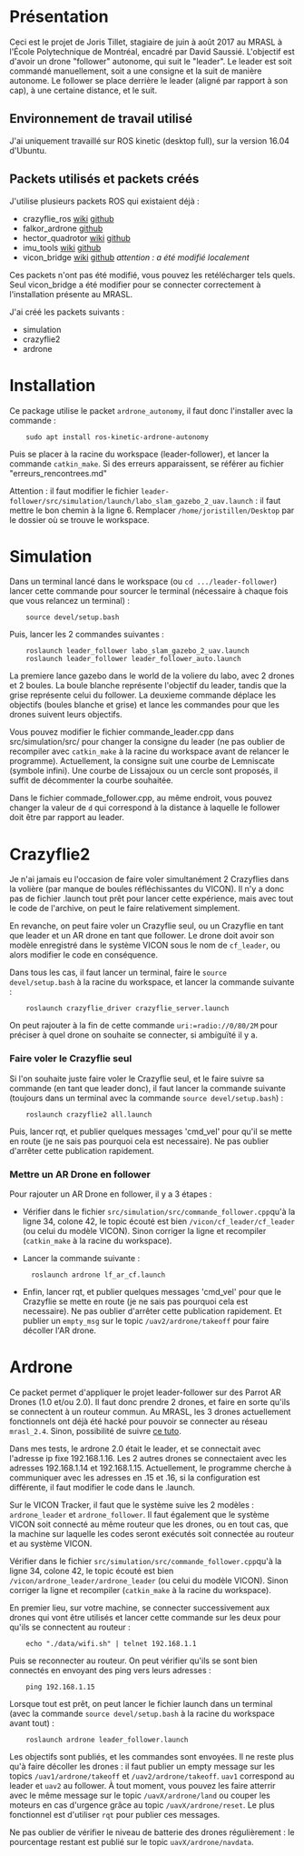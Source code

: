 Présentation
============

Ceci est le projet de Joris Tillet, stagiaire de juin à août 2017 au MRASL à l'École Polytechnique de Montréal, encadré par David Saussié.
L'objectif est d'avoir un drone "follower" autonome, qui suit le "leader".
Le leader est soit commandé manuellement, soit a une consigne et la suit de manière autonome.
Le follower se place derrière le leader (aligné par rapport à son cap), à une certaine distance, et le suit.

Environnement de travail utilisé
--------------------------------

J'ai uniquement travaillé sur ROS kinetic (desktop full), sur la version 16.04 d'Ubuntu.

Packets utilisés et packets créés
---------------------------------

J'utilise plusieurs packets ROS qui existaient déjà :

* crazyflie\_ros [wiki](http://wiki.ros.org/crazyflie) [github](https://github.com/whoenig/crazyflie_ros)
* falkor\_ardrone [github](https://github.com/FalkorSystems/falkor_ardrone)
* hector\_quadrotor [wiki](http://wiki.ros.org/hector_quadrotor) [github](https://github.com/tu-darmstadt-ros-pkg/hector_quadrotor)
* imu\_tools [wiki](http://wiki.ros.org/imu_filter_madgwick) [github](https://github.com/ccny-ros-pkg/imu_tools)
* vicon\_bridge [wiki](http://wiki.ros.org/vicon_bridge) [github](https://github.com/ethz-asl/vicon_bridge) _attention : a été modifié localement_

Ces packets n'ont pas été modifié, vous pouvez les retélécharger tels quels.
Seul vicon_bridge a été modifier pour se connecter correctement à l'installation présente au MRASL.

J'ai créé les packets suivants :

* simulation
* crazyflie2
* ardrone


Installation
============

Ce package utilise le packet `ardrone_autonomy`, il faut donc l'installer avec la commande :

		sudo apt install ros-kinetic-ardrone-autonomy

Puis se placer à la racine du workspace (leader-follower), et lancer la commande `catkin_make`.
Si des erreurs apparaissent, se référer au fichier "erreurs_rencontrees.md"

Attention : il faut modifier le fichier `leader-follower/src/simulation/launch/labo_slam_gazebo_2_uav.launch` : il faut mettre le bon chemin à la ligne 6.
Remplacer `/home/joristillen/Desktop` par le dossier où se trouve le workspace.


Simulation
==========

Dans un terminal lancé dans le workspace (ou `cd .../leader-follower`) lancer cette commande pour sourcer le terminal (nécessaire à chaque fois que vous relancez un terminal) :

		source devel/setup.bash

Puis, lancer les 2 commandes suivantes :

		roslaunch leader_follower labo_slam_gazebo_2_uav.launch
		roslaunch leader_follower leader_follower_auto.launch


La premiere lance gazebo dans le world de la voliere du labo, avec 2 drones et 2 boules. La boule blanche représente l'objectif du leader, tandis que la grise représente celui du follower.
La deuxieme commande déplace les objectifs (boules blanche et grise) et lance les commandes pour que les drones suivent leurs objectifs.

Vous pouvez modifier le fichier commande\_leader.cpp dans src/simulation/src/ pour changer la consigne du leader (ne pas oublier de recompiler avec `catkin_make` à la racine du workspace avant de relancer le programme). Actuellement, la consigne suit une courbe de Lemniscate (symbole infini). Une courbe de Lissajoux ou un cercle sont proposés, il suffit de décommenter la courbe souhaitée.

Dans le fichier commade\_follower.cpp, au même endroit, vous pouvez changer la valeur de `d` qui correspond à la distance à laquelle le follower doit être par rapport au leader.


Crazyflie2
==========

Je n'ai jamais eu l'occasion de faire voler simultanément 2 Crazyflies dans la volière (par manque de boules réfléchissantes du VICON). Il n'y a donc pas de fichier .launch tout prêt pour lancer cette expérience, mais avec tout le code de l'archive, on peut le faire relativement simplement.

En revanche, on peut faire voler un Crazyflie seul, ou un Crazyflie en tant que leader et un AR drone en tant que follower. Le drone doit avoir son modèle enregistré dans le système VICON sous le nom de `cf_leader`, ou alors modifier le code en conséquence.

Dans tous les cas, il faut lancer un terminal, faire le `source devel/setup.bash` à la racine du workspace, et lancer la commande suivante :

		roslaunch crazyflie_driver crazyflie_server.launch

On peut rajouter à la fin de cette commande `uri:=radio://0/80/2M` pour préciser à quel drone on souhaite se connecter, si ambiguïté il y a.

### Faire voler le Crazyflie seul

Si l'on souhaite juste faire voler le Crazyflie seul, et le faire suivre sa commande (en tant que leader donc), il faut lancer la commande suivante (toujours dans un terminal avec la commande `source devel/setup.bash`) :

		roslaunch crazyflie2 all.launch

Puis, lancer rqt, et publier quelques messages 'cmd\_vel' pour qu'il se mette en route (je ne sais pas pourquoi cela est necessaire). Ne pas oublier d'arrêter cette publication rapidement.

### Mettre un AR Drone en follower

Pour rajouter un AR Drone en follower, il y a 3 étapes :

* Vérifier dans le fichier `src/simulation/src/commande_follower.cpp`qu'à la ligne 34, colone 42, le topic écouté est bien `/vicon/cf_leader/cf_leader` (ou celui du modèle VICON). Sinon corriger la ligne et recompiler (`catkin_make` à la racine du workspace).

* Lancer la commande suivante :

		roslaunch ardrone lf_ar_cf.launch

* Enfin, lancer rqt, et publier quelques messages 'cmd\_vel' pour que le Crazyflie se mette en route (je ne sais pas pourquoi cela est necessaire). Ne pas oublier d'arrêter cette publication rapidement. Et publier un `empty_msg` sur le topic `/uav2/ardrone/takeoff` pour faire décoller l'AR drone.


Ardrone
=======

Ce packet permet d'appliquer le projet leader-follower sur des Parrot AR Drones (1.0 et/ou 2.0). Il faut donc prendre 2 drones, et faire en sorte qu'ils se connectent à un routeur commun. Au MRASL, les 3 drones actuellement fonctionnels ont déjà été hacké pour pouvoir se connecter au réseau `mrasl_2.4`. Sinon, possibilité de suivre [ce tuto](https://github.com/AutonomyLab/ardrone_autonomy/wiki/Multiple-AR-Drones).

Dans mes tests, le ardrone 2.0 était le leader, et se connectait avec l'adresse ip fixe 192.168.1.16. Les 2 autres drones se connectaient avec les adresses 192.168.1.14 et 192.168.1.15. Actuellement, le programme cherche à communiquer avec les adresses en .15 et .16, si la configuration est différente, il faut modifier le code dans le .launch.

Sur le VICON Tracker, il faut que le système suive les 2 modèles : `ardrone_leader` et `ardrone_follower`. Il faut également que le système VICON soit connecté au même routeur que les drones, ou en tout cas, que la machine sur laquelle les codes seront exécutés soit connectée au routeur et au système VICON.

Vérifier dans le fichier `src/simulation/src/commande_follower.cpp`qu'à la ligne 34, colone 42, le topic écouté est bien `/vicon/ardrone_leader/ardrone_leader` (ou celui du modèle VICON). Sinon corriger la ligne et recompiler (`catkin_make` à la racine du workspace).

En premier lieu, sur votre machine, se connecter successivement aux drones qui vont être utilisés et lancer cette commande sur les deux pour qu'ils se connectent au routeur :

		echo "./data/wifi.sh" | telnet 192.168.1.1

Puis se reconnecter au routeur. On peut vérifier qu'ils se sont bien connectés en envoyant des ping vers leurs adresses :

		ping 192.168.1.15

Lorsque tout est prêt, on peut lancer le fichier launch dans un terminal (avec la commande `source devel/setup.bash` à la racine du workspace avant tout) :

		roslaunch ardrone leader_follower.launch

Les objectifs sont publiés, et les commandes sont envoyées. Il ne reste plus qu'à faire décoller les drones : il faut publier un empty message sur les topics `/uav1/ardrone/takeoff` et `/uav2/ardrone/takeoff`. `uav1` correspond au leader et `uav2` au follower. À tout moment, vous pouvez les faire atterrir avec le même message sur le topic `/uavX/ardrone/land` ou couper les moteurs en cas d'urgence grâce au topic `/uavX/ardrone/reset`. Le plus fonctionnel est d'utiliser `rqt` pour publier ces messages.

Ne pas oublier de vérifier le niveau de batterie des drones régulièrement : le pourcentage restant est publié sur le topic `uavX/ardrone/navdata`.
